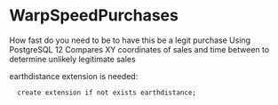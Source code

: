 # WarpSpeedPurchases
How fast do you need to be to have this be a legit purchase
Using PostgreSQL 12
Compares XY coordinates of sales and time between to determine unlikely legitimate sales

earthdistance extension is needed:

      create extension if not exists earthdistance;
  
  
